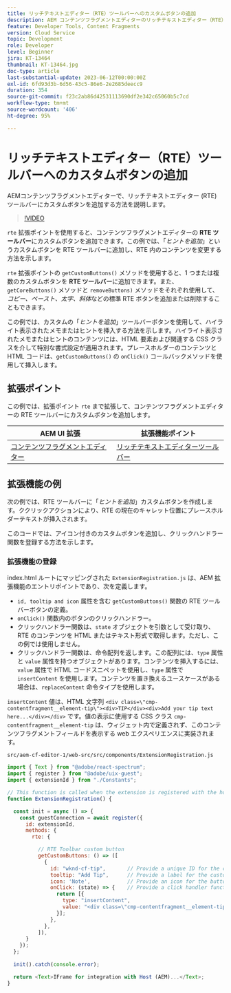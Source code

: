 ```yaml
---
title: リッチテキストエディター（RTE）ツールバーへのカスタムボタンの追加
description: AEM コンテンツフラグメントエディターのリッチテキストエディター（RTE）ツールバーにカスタムボタンを追加する方法を説明します。
feature: Developer Tools, Content Fragments
version: Cloud Service
topic: Development
role: Developer
level: Beginner
jira: KT-13464
thumbnail: KT-13464.jpg
doc-type: article
last-substantial-update: 2023-06-12T00:00:00Z
exl-id: 6fd93d3b-6d56-43c5-86e6-2e2685deecc9
duration: 354
source-git-commit: f23c2ab86d42531113690df2e342c65060b5c7cd
workflow-type: tm+mt
source-wordcount: '406'
ht-degree: 95%

---
```


# リッチテキストエディター（RTE）ツールバーへのカスタムボタンの追加

AEMコンテンツフラグメントエディターで、リッチテキストエディター (RTE) ツールバーにカスタムボタンを追加する方法を説明します。

>[!VIDEO](https://video.tv.adobe.com/v/3420768?quality=12&learn=on)

`rte` 拡張ポイントを使用すると、コンテンツフラグメントエディターの **RTE ツールバー**&#x200B;にカスタムボタンを追加できます。この例では、「_ヒントを追加_」というカスタムボタンを RTE ツールバーに追加し、RTE 内のコンテンツを変更する方法を示します。

`rte` 拡張ポイントの `getCustomButtons()` メソッドを使用すると、1 つまたは複数のカスタムボタンを **RTE ツールバー**&#x200B;に追加できます。また、`getCoreButtons()` メソッドと `removeButtons)` メソッドをそれぞれ使用して、_コピー、ペースト、太字、斜体_&#x200B;などの標準 RTE ボタンを追加または削除することもできます。

この例では、カスタムの「_ヒントを追加_」ツールバーボタンを使用して、ハイライト表示されたメモまたはヒントを挿入する方法を示します。ハイライト表示されたメモまたはヒントのコンテンツには、HTML 要素および関連する CSS クラスを介して特別な書式設定が適用されます。プレースホルダーのコンテンツと HTML コードは、`getCustomButtons()` の `onClick()` コールバックメソッドを使用して挿入します。

## 拡張ポイント

この例では、拡張ポイント `rte` まで拡張して、コンテンツフラグメントエディターの RTE ツールバーにカスタムボタンを追加します。

| AEM UI 拡張 | 拡張機能ポイント |
| ------------------------ | --------------------- | 
| [コンテンツフラグメントエディター](https://developer.adobe.com/uix/docs/services/aem-cf-editor/) | [リッチテキストエディターツールバー](https://developer.adobe.com/uix/docs/services/aem-cf-editor/api/rte-toolbar/) |

## 拡張機能の例

次の例では、RTE ツールバーに「_ヒントを追加_」カスタムボタンを作成します。ククリックアクションにより、RTE の現在のキャレット位置にプレースホルダーテキストが挿入されます。

このコードでは、アイコン付きのカスタムボタンを追加し、クリックハンドラー関数を登録する方法を示します。

### 拡張機能の登録

index.html ルートにマッピングされた `ExtensionRegistration.js` は、AEM 拡張機能のエントリポイントであり、次を定義します。

+ `id, tooltip and icon` 属性を含む `getCustomButtons()` 関数の RTE ツールバーボタンの定義。
+ `onClick()` 関数内のボタンのクリックハンドラー。
+ クリックハンドラー関数は、`state` オブジェクトを引数として受け取り、RTE のコンテンツを HTML またはテキスト形式で取得します。ただし、この例では使用しません。
+ クリックハンドラー関数は、命令配列を返します。この配列には、`type` 属性と `value` 属性を持つオブジェクトがあります。コンテンツを挿入するには、`value` 属性で HTML コードスニペットを使用し、`type` 属性で `insertContent` を使用します。コンテンツを置き換えるユースケースがある場合は、`replaceContent` 命令タイプを使用します。

`insertContent` 値は、HTML 文字列 `<div class=\"cmp-contentfragment__element-tip\"><div>TIP</div><div>Add your tip text here...</div></div>` です。値の表示に使用する CSS クラス `cmp-contentfragment__element-tip` は、ウィジェット内で定義されず、このコンテンツフラグメントフィールドを表示する web エクスペリエンスに実装されます。


`src/aem-cf-editor-1/web-src/src/components/ExtensionRegistration.js`

```javascript
import { Text } from "@adobe/react-spectrum";
import { register } from "@adobe/uix-guest";
import { extensionId } from "./Constants";

// This function is called when the extension is registered with the host and runs in an iframe in the Content Fragment Editor browser window.
function ExtensionRegistration() {

  const init = async () => {
    const guestConnection = await register({
      id: extensionId,
      methods: {
        rte: {

          // RTE Toolbar custom button
          getCustomButtons: () => ([
            {
              id: "wknd-cf-tip",       // Provide a unique ID for the custom button
              tooltip: "Add Tip",      // Provide a label for the custom button
              icon: 'Note',            // Provide an icon for the button (see https://spectrum.adobe.com/page/icons/ for a list of available icons)
              onClick: (state) => {    // Provide a click handler function that returns the instructions array with type and value. This example inserts the HTML snippet for TIP content.
                return [{
                  type: "insertContent",
                  value: "<div class=\"cmp-contentfragment__element-tip\"><div>TIP</div><div>Add your tip text here...</div></div>"
                }];
              },
            },
          ]),
      }
    });
  };
  
  init().catch(console.error);

  return <Text>IFrame for integration with Host (AEM)...</Text>;
}
```
